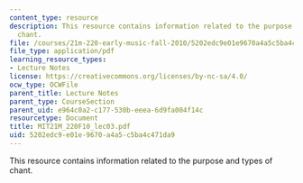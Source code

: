```yaml
---
content_type: resource
description: This resource contains information related to the purpose and types of
  chant.
file: /courses/21m-220-early-music-fall-2010/5202edc9e01e9670a4a5c5ba4c471da9_MIT21M_220F10_lec03.pdf
file_type: application/pdf
learning_resource_types:
- Lecture Notes
license: https://creativecommons.org/licenses/by-nc-sa/4.0/
ocw_type: OCWFile
parent_title: Lecture Notes
parent_type: CourseSection
parent_uid: e964c0a2-c177-530b-eeea-6d9fa004f14c
resourcetype: Document
title: MIT21M_220F10_lec03.pdf
uid: 5202edc9-e01e-9670-a4a5-c5ba4c471da9
---
```

This resource contains information related to the purpose and types of chant.